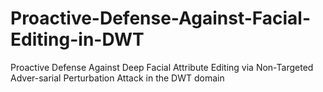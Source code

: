 # Proactive-Defense-Against-Facial-Editing-in-DWT
Proactive Defense Against Deep Facial Attribute Editing via Non-Targeted Adver-sarial Perturbation Attack in the DWT domain
